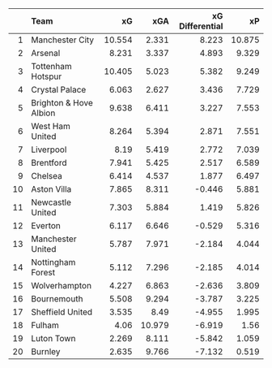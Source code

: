 |    | Team                   |     xG |    xGA |   xG Differential |     xP |
|---:|:-----------------------|-------:|-------:|------------------:|-------:|
|  1 | Manchester City        | 10.554 |  2.331 |             8.223 | 10.875 |
|  2 | Arsenal                |  8.231 |  3.337 |             4.893 |  9.329 |
|  3 | Tottenham Hotspur      | 10.405 |  5.023 |             5.382 |  9.249 |
|  4 | Crystal Palace         |  6.063 |  2.627 |             3.436 |  7.729 |
|  5 | Brighton & Hove Albion |  9.638 |  6.411 |             3.227 |  7.553 |
|  6 | West Ham United        |  8.264 |  5.394 |             2.871 |  7.551 |
|  7 | Liverpool              |  8.19  |  5.419 |             2.772 |  7.039 |
|  8 | Brentford              |  7.941 |  5.425 |             2.517 |  6.589 |
|  9 | Chelsea                |  6.414 |  4.537 |             1.877 |  6.497 |
| 10 | Aston Villa            |  7.865 |  8.311 |            -0.446 |  5.881 |
| 11 | Newcastle United       |  7.303 |  5.884 |             1.419 |  5.826 |
| 12 | Everton                |  6.117 |  6.646 |            -0.529 |  5.316 |
| 13 | Manchester United      |  5.787 |  7.971 |            -2.184 |  4.044 |
| 14 | Nottingham Forest      |  5.112 |  7.296 |            -2.185 |  4.014 |
| 15 | Wolverhampton          |  4.227 |  6.863 |            -2.636 |  3.809 |
| 16 | Bournemouth            |  5.508 |  9.294 |            -3.787 |  3.225 |
| 17 | Sheffield United       |  3.535 |  8.49  |            -4.955 |  1.995 |
| 18 | Fulham                 |  4.06  | 10.979 |            -6.919 |  1.56  |
| 19 | Luton Town             |  2.269 |  8.111 |            -5.842 |  1.059 |
| 20 | Burnley                |  2.635 |  9.766 |            -7.132 |  0.519 |